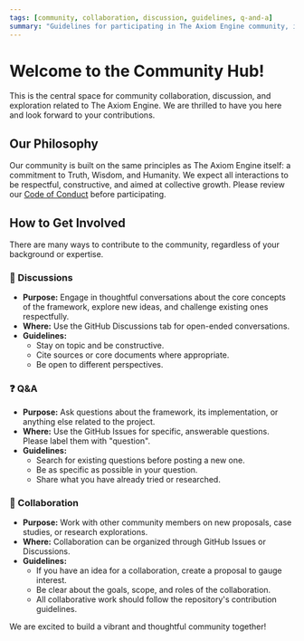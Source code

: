 ```yaml
---
tags: [community, collaboration, discussion, guidelines, q-and-a]
summary: "Guidelines for participating in The Axiom Engine community, including discussions, Q&A, and collaboration."
---
```


# Welcome to the Community Hub!

This is the central space for community collaboration, discussion, and exploration related to The Axiom Engine. We are thrilled to have you here and look forward to your contributions.

## Our Philosophy

Our community is built on the same principles as The Axiom Engine itself: a commitment to Truth, Wisdom, and Humanity. We expect all interactions to be respectful, constructive, and aimed at collective growth. Please review our [Code of Conduct](../CODE_OF_CONDUCT.md) before participating.

## How to Get Involved

There are many ways to contribute to the community, regardless of your background or expertise.

### 💬 Discussions
- **Purpose:** Engage in thoughtful conversations about the core concepts of the framework, explore new ideas, and challenge existing ones respectfully.
- **Where:** Use the GitHub Discussions tab for open-ended conversations.
- **Guidelines:**
    - Stay on topic and be constructive.
    - Cite sources or core documents where appropriate.
    - Be open to different perspectives.

### ❓ Q&A
- **Purpose:** Ask questions about the framework, its implementation, or anything else related to the project.
- **Where:** Use the GitHub Issues for specific, answerable questions. Please label them with "question".
- **Guidelines:**
    - Search for existing questions before posting a new one.
    - Be as specific as possible in your question.
    - Share what you have already tried or researched.

### 🤝 Collaboration
- **Purpose:** Work with other community members on new proposals, case studies, or research explorations.
- **Where:** Collaboration can be organized through GitHub Issues or Discussions.
- **Guidelines:**
    - If you have an idea for a collaboration, create a proposal to gauge interest.
    - Be clear about the goals, scope, and roles of the collaboration.
    - All collaborative work should follow the repository's contribution guidelines.

We are excited to build a vibrant and thoughtful community together!
